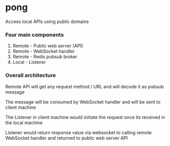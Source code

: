# pong
Access local APIs using public domains

### Four main components

1. Remote - Public web server (API)
2. Remote - WebSocket handler
3. Remote - Redis pubsub broker
4. Local  - Listener


### Overall architecture
Remote API will get any request method / URL and will decode it as pubsub message

The message will be consumed by WebSocket handler and will be sent to client machine

The Listener in client machine would initiate the request once its received in the local machine

Listener would return response value via websocket to calling remote WebSocket handler and returned to public web server API

 
